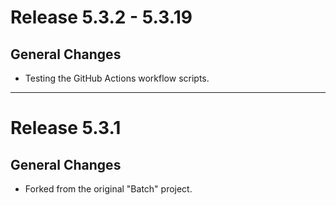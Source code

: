 # Release 5.3.2 - 5.3.19

## General Changes

- Testing the GitHub Actions workflow scripts.

______________________________________________________________________

# Release 5.3.1

## General Changes

- Forked from the original "Batch" project.
